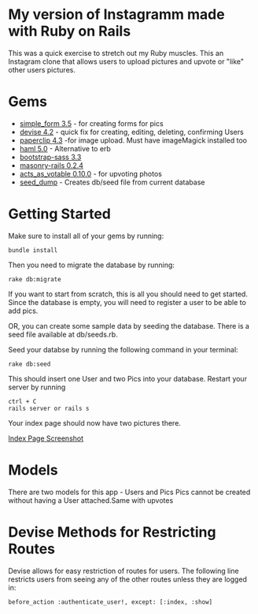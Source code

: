 # My version of Instagramm made with Ruby on Rails
  This was a quick exercise to stretch out my Ruby muscles. This an Instagram clone that allows users to upload pictures and upvote or "like" other users pictures.


# Gems
  * [simple_form 3.5](https://github.com/plataformatec/simple_form) - for creating forms for pics
  * [devise 4.2](https://github.com/plataformatec/devise) - quick fix for creating, editing, deleting, confirming Users
  * [paperclip 4.3](https://github.com/thoughtbot/paperclip) -for image upload. Must have imageMagick installed too
  * [haml 5.0](http://haml.info/) - Alternative to erb
  * [bootstrap-sass 3.3](https://github.com/twbs/bootstrap-sass)
  * [masonry-rails 0.2.4](https://github.com/kristianmandrup/masonry-rails)
  * [acts_as_votable 0.10.0](https://github.com/ryanto/acts_as_votable) - for upvoting photos
  * [seed_dump](https://github.com/rroblak/seed_dump) - Creates db/seed file from current database

# Getting Started

 Make sure to install all of your gems by running:
 ```
 bundle install
 ```

 Then you need to migrate the database by running:

 ```
 rake db:migrate
 ```

 If you want to start from scratch, this is all you should need to get started. Since the database is empty, you will need to register a user to be able to add pics.

 OR, you can create some sample data by seeding the database. There is a seed file available at  db/seeds.rb.

 Seed your databse by running the following command in your terminal:

 ```
 rake db:seed
 ```

 This should insert one User and two Pics into your database. Restart your server by running
 ```
 ctrl + C
 rails server or rails s
 ```

 Your index page should now have two pictures there.

 [Index Page Screenshot](app/assets/images/Screenshot.png)
# Models
  There are two models for this app - Users and Pics
  Pics cannot be created without having a User attached.Same with upvotes

# Devise Methods for Restricting Routes
  Devise allows for easy restriction of routes for users. The following line restricts users from seeing any of the other routes unless they are logged in:
  ```
  before_action :authenticate_user!, except: [:index, :show]
  ```

